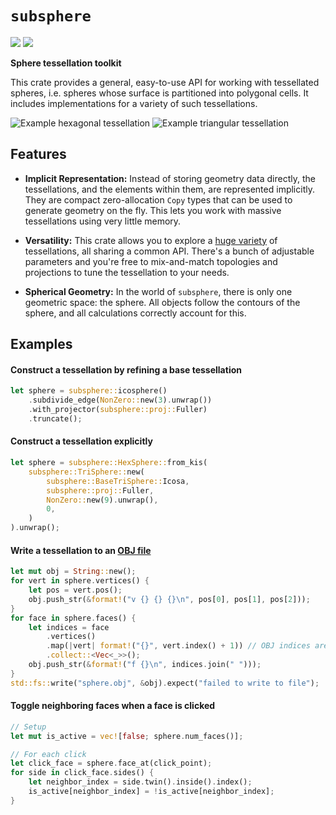 # `subsphere` 
[![](https://img.shields.io/crates/v/subsphere.svg)](https://crates.io/crates/subsphere)
[![](https://docs.rs/subsphere/badge.svg)](https://docs.rs/subsphere/)

**Sphere tessellation toolkit**

This crate provides a general, easy-to-use API for working with tessellated spheres, i.e. spheres
whose surface is partitioned into polygonal cells. It includes implementations for a variety of
such tessellations.

![Example hexagonal tessellation](https://github.com/dzamkov/subsphere/blob/master/render/out/hexsphere_icosa_8_2_fuller.png?raw=true)
![Example triangular tessellation](https://github.com/dzamkov/subsphere/blob/master/render/out/trisphere_icosa_3_1_fuller.png?raw=true)

## Features

* **Implicit Representation:** Instead of storing geometry data directly, the
tessellations, and the elements within them, are represented implicitly. They are compact
zero-allocation `Copy` types that can be used to generate geometry on the fly. This lets you work
with massive tessellations using very little memory.

* **Versatility:** This crate allows you to explore a
[huge variety](https://github.com/dzamkov/subsphere/blob/master/catalog.md) of tessellations, all sharing a
common API. There's a bunch of adjustable parameters and you're free to mix-and-match topologies
and projections to tune the tessellation to your needs.

* **Spherical Geometry:** In the world of `subsphere`, there is only one geometric space: the
sphere. All objects follow the contours of the sphere, and all calculations correctly account for
this.

## Examples

#### Construct a tessellation by refining a base tessellation

```rust
let sphere = subsphere::icosphere()
    .subdivide_edge(NonZero::new(3).unwrap())
    .with_projector(subsphere::proj::Fuller)
    .truncate();
```

#### Construct a tessellation explicitly

```rust
let sphere = subsphere::HexSphere::from_kis(
    subsphere::TriSphere::new(
        subsphere::BaseTriSphere::Icosa,
        subsphere::proj::Fuller,
        NonZero::new(9).unwrap(),
        0,
    )
).unwrap();
```

#### Write a tessellation to an [OBJ file](https://en.wikipedia.org/wiki/Wavefront_.obj_file)

```rust
let mut obj = String::new();
for vert in sphere.vertices() {
    let pos = vert.pos();
    obj.push_str(&format!("v {} {} {}\n", pos[0], pos[1], pos[2]));
}
for face in sphere.faces() {
    let indices = face
        .vertices()
        .map(|vert| format!("{}", vert.index() + 1)) // OBJ indices are 1-based
        .collect::<Vec<_>>();
    obj.push_str(&format!("f {}\n", indices.join(" ")));
}
std::fs::write("sphere.obj", &obj).expect("failed to write to file");
```

#### Toggle neighboring faces when a face is clicked

```rust
// Setup
let mut is_active = vec![false; sphere.num_faces()];

// For each click
let click_face = sphere.face_at(click_point);
for side in click_face.sides() {
    let neighbor_index = side.twin().inside().index();
    is_active[neighbor_index] = !is_active[neighbor_index];
}
```